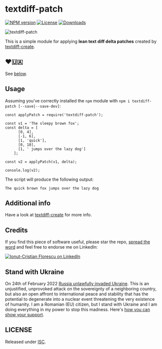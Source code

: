 # textdiff-patch

[![NPM version][npm-image]][npm-url]
[![License][license-image]][license-url]
[![Downloads][downloads-image]][downloads-url]

![textdiff-patch](https://cloud.githubusercontent.com/assets/581999/12406663/c3e3c7d4-be57-11e5-8aad-a92d86c79b05.png)

This is a simple module for applying **lean text diff delta patches** created by [textdiff-create](https://github.com/icflorescu/textdiff-create).

## ❤️🇺🇦

See [below](#stand-with-ukraine).

## Usage

Assuming you've correctly installed the `npm` module with `npm i textdiff-patch [--save|--save-dev]`:

    const applyPatch = require('textdiff-patch');

    const v1 = 'The sleepy brown fox';
    const delta = [
          [0, 4],
          [-1, 6],
          [1, 'quick'],
          [0, 10],
          [1, ' jumps over the lazy dog']
        ];

    const v2 = applyPatch(v1, delta);

    console.log(v2);

The script will produce the following output:

    The quick brown fox jumps over the lazy dog

## Additional info

Have a look at [textdiff-create](https://github.com/icflorescu/textdiff-create) for more info.

## Credits

If you find this piece of software useful, please star the repo, [spread the word](http://twitter.com/share?text=Apply%20lean%20text%20diff%20patches%20in%20JavaScript&url=https%3A%2F%2Fgithub.com%2Ficflorescu%2Ftextdiff-patch&hashtags=javascript%2Cnodejs%2Cnpm&via=icflorescu) and feel free to endorse me on LinkedIn:

[![Ionut-Cristian Florescu on LinkedIn](https://static.licdn.com/scds/common/u/img/webpromo/btn_viewmy_160x25.png)](https://www.linkedin.com/in/icflorescu)

## Stand with Ukraine

On 24th of February 2022 [Russia unlawfully invaded Ukraine](https://en.wikipedia.org/wiki/Russo-Ukrainian_War). This is an unjustified, unprovoked attack on the sovereignty of a neighboring country, but also an open affront to international peace and stability that has the potential to degenerate into a nuclear event threatening the very existence of humanity. I am a Romanian (EU) citizen, but I stand with Ukraine and I am doing everything in my power to stop this madness. Here's [how you can show your support](https://www.stopputin.net/).

## LICENSE

Released under [ISC](https://github.com/icflorescu/textdiff-patch/blob/master/LICENSE).

[npm-image]: https://img.shields.io/npm/v/textdiff-patch.svg?style=flat-square
[npm-url]: https://npmjs.org/package/textdiff-patch
[license-image]: http://img.shields.io/npm/l/textdiff-patch.svg?style=flat-square
[license-url]: LICENSE
[downloads-image]: http://img.shields.io/npm/dm/textdiff-patch.svg?style=flat-square
[downloads-url]: https://npmjs.org/package/textdiff-patch
